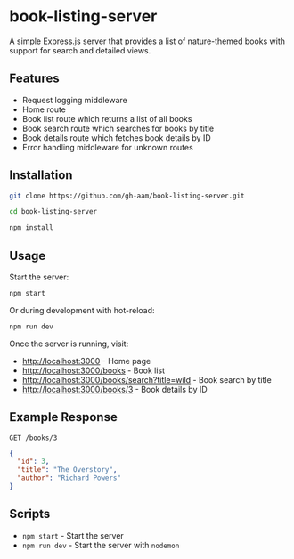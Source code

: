 # book-listing-server
A simple Express.js server that provides a list of nature-themed books with support for search and detailed views.

## Features
* Request logging middleware
* Home route
* Book list route which returns a list of all books
* Book search route which searches for books by title
* Book details route which fetches book details by ID
* Error handling middleware for unknown routes

## Installation
```bash
git clone https://github.com/gh-aam/book-listing-server.git
```
```bash
cd book-listing-server
```
```bash
npm install
```

## Usage
Start the server:
```bash
npm start
```

Or during development with hot-reload:
```bash
npm run dev
```

Once the server is running, visit:
* [http://localhost:3000](http://localhost:3000) - Home page
* [http://localhost:3000/books](http://localhost:3000/books) - Book list
* [http://localhost:3000/books/search?title=wild](http://localhost:3000/books/search?title=wild) - Book search by title
* [http://localhost:3000/books/3](http://localhost:3000/books/3) - Book details by ID

## Example Response
`GET /books/3`
```json
{
  "id": 3,
  "title": "The Overstory",
  "author": "Richard Powers"
}
```

## Scripts
* `npm start` - Start the server
* `npm run dev` - Start the server with `nodemon`